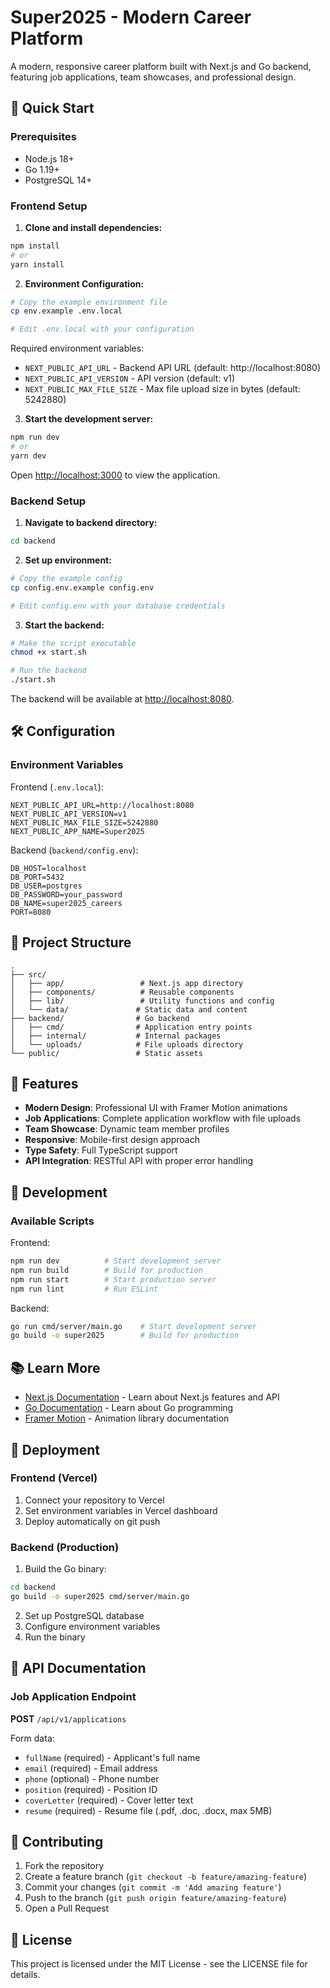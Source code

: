 # Super2025 - Modern Career Platform

A modern, responsive career platform built with Next.js and Go backend, featuring job applications, team showcases, and professional design.

## 🚀 Quick Start

### Prerequisites

- Node.js 18+ 
- Go 1.19+
- PostgreSQL 14+

### Frontend Setup

1. **Clone and install dependencies:**
```bash
npm install
# or
yarn install
```

2. **Environment Configuration:**
```bash
# Copy the example environment file
cp env.example .env.local

# Edit .env.local with your configuration
```

Required environment variables:
- `NEXT_PUBLIC_API_URL` - Backend API URL (default: http://localhost:8080)
- `NEXT_PUBLIC_API_VERSION` - API version (default: v1)
- `NEXT_PUBLIC_MAX_FILE_SIZE` - Max file upload size in bytes (default: 5242880)

3. **Start the development server:**
```bash
npm run dev
# or
yarn dev
```

Open [http://localhost:3000](http://localhost:3000) to view the application.

### Backend Setup

1. **Navigate to backend directory:**
```bash
cd backend
```

2. **Set up environment:**
```bash
# Copy the example config
cp config.env.example config.env

# Edit config.env with your database credentials
```

3. **Start the backend:**
```bash
# Make the script executable
chmod +x start.sh

# Run the backend
./start.sh
```

The backend will be available at [http://localhost:8080](http://localhost:8080).

## 🛠️ Configuration

### Environment Variables

Frontend (`.env.local`):
```env
NEXT_PUBLIC_API_URL=http://localhost:8080
NEXT_PUBLIC_API_VERSION=v1
NEXT_PUBLIC_MAX_FILE_SIZE=5242880
NEXT_PUBLIC_APP_NAME=Super2025
```

Backend (`backend/config.env`):
```env
DB_HOST=localhost
DB_PORT=5432
DB_USER=postgres
DB_PASSWORD=your_password
DB_NAME=super2025_careers
PORT=8080
```

## 📁 Project Structure

```
.
├── src/
│   ├── app/                 # Next.js app directory
│   ├── components/          # Reusable components
│   ├── lib/                 # Utility functions and config
│   └── data/               # Static data and content
├── backend/                # Go backend
│   ├── cmd/                # Application entry points
│   ├── internal/           # Internal packages
│   └── uploads/            # File uploads directory
└── public/                 # Static assets
```

## 🎯 Features

- **Modern Design**: Professional UI with Framer Motion animations
- **Job Applications**: Complete application workflow with file uploads
- **Team Showcase**: Dynamic team member profiles
- **Responsive**: Mobile-first design approach
- **Type Safety**: Full TypeScript support
- **API Integration**: RESTful API with proper error handling

## 🔧 Development

### Available Scripts

Frontend:
```bash
npm run dev          # Start development server
npm run build        # Build for production
npm run start        # Start production server
npm run lint         # Run ESLint
```

Backend:
```bash
go run cmd/server/main.go    # Start development server
go build -o super2025        # Build for production
```

## 📚 Learn More

- [Next.js Documentation](https://nextjs.org/docs) - Learn about Next.js features and API
- [Go Documentation](https://golang.org/doc/) - Learn about Go programming
- [Framer Motion](https://www.framer.com/motion/) - Animation library documentation

## 🚀 Deployment

### Frontend (Vercel)

1. Connect your repository to Vercel
2. Set environment variables in Vercel dashboard
3. Deploy automatically on git push

### Backend (Production)

1. Build the Go binary:
```bash
cd backend
go build -o super2025 cmd/server/main.go
```

2. Set up PostgreSQL database
3. Configure environment variables
4. Run the binary

## 📝 API Documentation

### Job Application Endpoint

**POST** `/api/v1/applications`

Form data:
- `fullName` (required) - Applicant's full name
- `email` (required) - Email address
- `phone` (optional) - Phone number
- `position` (required) - Position ID
- `coverLetter` (required) - Cover letter text
- `resume` (required) - Resume file (.pdf, .doc, .docx, max 5MB)

## 🤝 Contributing

1. Fork the repository
2. Create a feature branch (`git checkout -b feature/amazing-feature`)
3. Commit your changes (`git commit -m 'Add amazing feature'`)
4. Push to the branch (`git push origin feature/amazing-feature`)
5. Open a Pull Request

## 📄 License

This project is licensed under the MIT License - see the LICENSE file for details.
